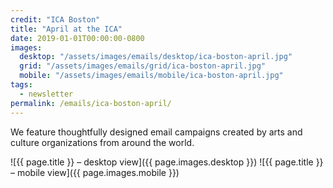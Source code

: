 ```yaml
---
credit: "ICA Boston"
title: "April at the ICA"
date: 2019-01-01T00:00:00-0800
images:
  desktop: "/assets/images/emails/desktop/ica-boston-april.jpg"
  grid: "/assets/images/emails/grid/ica-boston-april.jpg"
  mobile: "/assets/images/emails/mobile/ica-boston-april.jpg"
tags:
  - newsletter
permalink: /emails/ica-boston-april/
---
```

We feature thoughtfully designed email campaigns created by arts and culture organizations from around the world.

![{{ page.title }} – desktop view]({{ page.images.desktop }})
![{{ page.title }} – mobile view]({{ page.images.mobile }})
